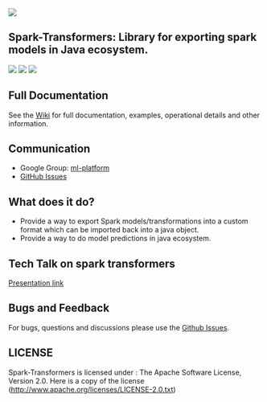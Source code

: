 <img src="https://github.com/flipkart-incubator/spark-transformers/blob/master/spark-transformers-logo.png">

## Spark-Transformers: Library for exporting spark models in Java ecosystem.

[![][travis img]][travis]
[![][maven img]][maven]
[![][license img]][license]
## Full Documentation

See the [Wiki](https://github.com/flipkart-incubator/spark-transformers/wiki) for full documentation, examples, operational details and other information.

## Communication

- Google Group: [ml-platform](mailto:ml-platform@flipkart.com)
- [GitHub Issues](https://github.com/flipkart-incubator/spark-transformers/issues)


## What does it do?

* Provide a way to export Spark models/transformations into a custom format which can be imported back into a java object.
* Provide a way to do model predictions in java ecosystem.

## Tech Talk on spark transformers
[Presentation link](https://docs.google.com/presentation/d/1tfcV0jnoTWhFonY_dzrBO1Qk5ar-jY5yoqWcRQQe6v4/edit?usp=sharing)

## Bugs and Feedback

For bugs, questions and discussions please use the [Github Issues](https://github.com/flipkart-incubator/spark-transformers/issues).

 
## LICENSE
Spark-Transformers is licensed under : The Apache Software License, Version 2.0. Here is a copy of the license (http://www.apache.org/licenses/LICENSE-2.0.txt)

[maven]:http://search.maven.org/#search%7Cga%7C1%7Ccom.flipkart.fdp.ml
[maven img]:https://img.shields.io/maven-central/v/com.flipkart.fdp.ml/spark-transformers.svg

[travis]:https://travis-ci.org/flipkart-incubator/spark-transformers
[travis img]:https://img.shields.io/travis/flipkart-incubator/spark-transformers.svg

[release]:https://github.com/flipkart-incubator/spark-transformers/releases
[release img]:https://img.shields.io/badge/release-0.1-green.svg

[license]:http://www.apache.org/licenses/LICENSE-2.0.txt
[license img]:https://img.shields.io/badge/License-Apache%202-blue.svg
